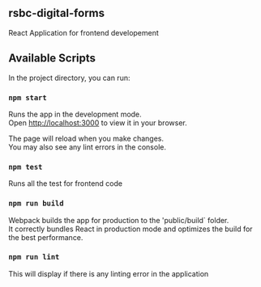 ## rsbc-digital-forms

React Application for frontend developement 

## Available Scripts

In the project directory, you can run:

### `npm start`

Runs the app in the development mode.\
Open [http://localhost:3000](http://localhost:3000) to view it in your browser.

The page will reload when you make changes.\
You may also see any lint errors in the console.

### `npm test`

Runs all the test for frontend code

### `npm run build`

Webpack builds the app for production to the 'public/build` folder.\
It correctly bundles React in production mode and optimizes the build for the best performance.

### `npm run lint`

This will display if there is any linting error in the application
